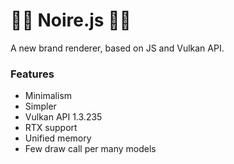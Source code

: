 # 👩‍🎤 Noire.js 👩‍🎤

A new brand renderer, based on JS and Vulkan API.

### Features

- Minimalism
- Simpler
- Vulkan API 1.3.235
- RTX support
- Unified memory
- Few draw call per many models
